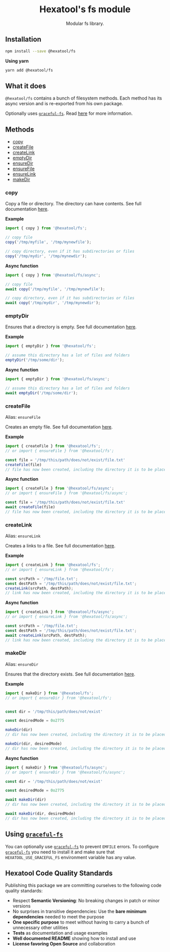 <h1 align="center">
  Hexatool's fs module 
</h1>

<p align="center">
  Modular fs library.
</p>

## Installation

```bash
npm install --save @hexatool/fs
```

**Using yarn**

```bash
yarn add @hexatool/fs
```

## What it does
`@hexatool/fs` contains a bunch of filesystem methods. Each method has its async version and is re-exported from his own package.

Optionally uses [`graceful-fs`][graceful-fs]. Read [here](#using-graceful-fsgraceful-fs) for more information.


## Methods
-   [copy](#copy)
-   [createFile](#createFile)
-   [createLink](#createLink)
-   [emptyDir](#emptyDir)
-   [ensureDir](#makeDir)
-   [ensureFile](#createFile)
-   [ensureLink](#createLink)
-   [makeDir](#makeDir)

### copy
Copy a file or directory. The directory can have contents. See full documentation [here](./packages/copy/README.md).

**Example**

```typescript
import { copy } from '@hexatool/fs';

// copy file
copy('/tmp/myfile', '/tmp/mynewfile');

// copy directory, even if it has subdirectories or files
copy('/tmp/mydir', '/tmp/mynewdir');
```

**Async function**

```typescript
import { copy } from '@hexatool/fs/async';

// copy file
await copy('/tmp/myfile', '/tmp/mynewfile');

// copy directory, even if it has subdirectories or files
await copy('/tmp/mydir', '/tmp/mynewdir');
```

### emptyDir

Ensures that a directory is empty. See full documentation [here](./packages/empty-dir/README.md).

**Example**

```typescript
import { emptyDir } from '@hexatool/fs';

// assume this directory has a lot of files and folders
emptyDir('/tmp/some/dir');
```

**Async function**

```typescript
import { emptyDir } from '@hexatool/fs/async';

// assume this directory has a lot of files and folders
await emptyDir('/tmp/some/dir');
```

### createFile
Alias: `ensureFile`

Creates an empty file. See full documentation [here](./packages/create-file/README.md).

**Example**

```typescript
import { createFile } from '@hexatool/fs';
// or import { ensureFile } from '@hexatool/fs';

const file = '/tmp/this/path/does/not/exist/file.txt'
createFile(file)
// file has now been created, including the directory it is to be placed in
```

**Async function**

```typescript
import { createFile } from '@hexatool/fs/async';
// or import { ensureFile } from '@hexatool/fs/async';

const file = '/tmp/this/path/does/not/exist/file.txt'
await createFile(file)
// file has now been created, including the directory it is to be placed in
```

### createLink
Alias: `ensureLink`

Creates a links to a file. See full documentation [here](./packages/create-link/README.md).

**Example**

```typescript
import { createLink } from '@hexatool/fs';
// or import { ensureLink } from '@hexatool/fs';

const srcPath = '/tmp/file.txt';
const destPath = '/tmp/this/path/does/not/exist/file.txt';
createLink(srcPath, destPath);
// link has now been created, including the directory it is to be placed in
```

**Async function**

```typescript
import { createLink } from '@hexatool/fs/async';
// or import { ensureLink } from '@hexatool/fs/async';

const srcPath = '/tmp/file.txt';
const destPath = '/tmp/this/path/does/not/exist/file.txt';
await createLink(srcPath, destPath);
// link has now been created, including the directory it is to be placed in
```

### makeDir
Alias: `ensureDir`

Ensures that the directory exists. See full documentation [here](./packages/make-dir/README.md).

**Example**

```typescript
import { makeDir } from '@hexatool/fs';
// or import { ensureDir } from '@hexatool/fs';


const dir = '/tmp/this/path/does/not/exist'

const desiredMode = 0o2775

makeDir(dir)
// dir has now been created, including the directory it is to be placed in

makeDir(dir, desiredMode)
// dir has now been created, including the directory it is to be placed in with permission 0o2775
```

**Async function**

```typescript
import { makeDir } from '@hexatool/fs/async';
// or import { ensureDir } from '@hexatool/fs/async';

const dir = '/tmp/this/path/does/not/exist'

const desiredMode = 0o2775

await makeDir(dir)
// dir has now been created, including the directory it is to be placed in

await makeDir(dir, desiredMode)
// dir has now been created, including the directory it is to be placed in with permission 0o2775
```

## Using [`graceful-fs`][graceful-fs]

You can optionally use [`graceful-fs`][graceful-fs] to prevent `EMFILE` errors. To configure [`graceful-fs`][graceful-fs] 
you need to install it and make sure that `HEXATOOL_USE_GRACEFUL_FS` environment variable has any value.

## Hexatool Code Quality Standards

Publishing this package we are committing ourselves to the following code quality standards:

- Respect **Semantic Versioning**: No breaking changes in patch or minor versions
- No surprises in transitive dependencies: Use the **bare minimum dependencies** needed to meet the purpose
- **One specific purpose** to meet without having to carry a bunch of unnecessary other utilities
- **Tests** as documentation and usage examples
- **Well documented README** showing how to install and use
- **License favoring Open Source** and collaboration

[graceful-fs]: https://github.com/isaacs/node-graceful-fs

